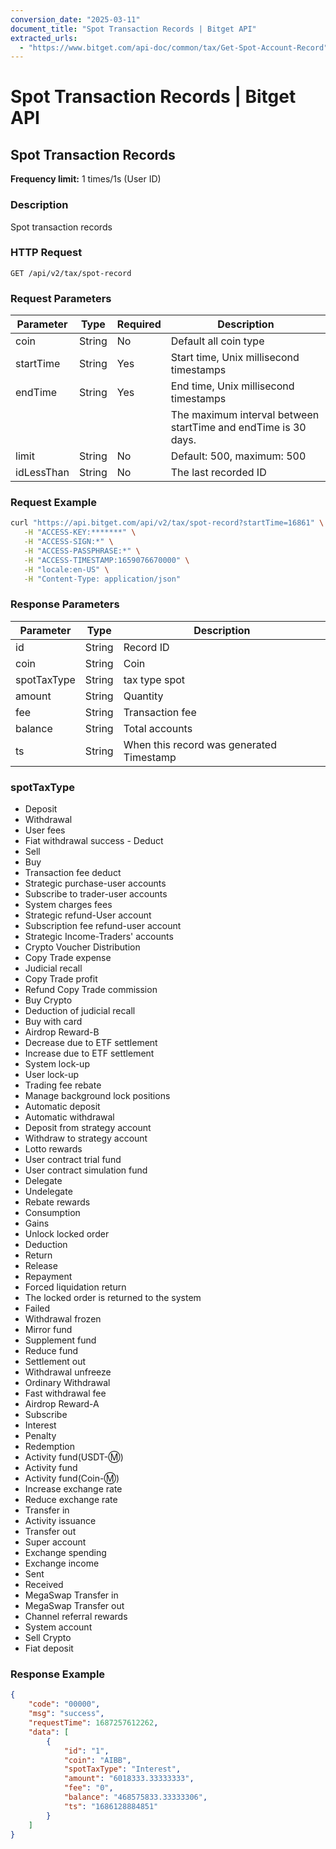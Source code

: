 ```yaml
---
conversion_date: "2025-03-11"
document_title: "Spot Transaction Records | Bitget API"
extracted_urls:
  - "https://www.bitget.com/api-doc/common/tax/Get-Spot-Account-Record"
---
```


# Spot Transaction Records | Bitget API

## Spot Transaction Records

**Frequency limit:** 1 times/1s (User ID)

### Description
Spot transaction records

### HTTP Request
```
GET /api/v2/tax/spot-record
```

### Request Parameters
| Parameter    | Type   | Required | Description                                      |
|--------------|--------|----------|--------------------------------------------------|
| coin         | String | No       | Default all coin type                           |
| startTime    | String | Yes      | Start time, Unix millisecond timestamps         |
| endTime      | String | Yes      | End time, Unix millisecond timestamps           |
|              |        |          | The maximum interval between startTime and endTime is 30 days. |
| limit        | String | No       | Default: 500, maximum: 500                      |
| idLessThan   | String | No       | The last recorded ID                            |

### Request Example
```bash
curl "https://api.bitget.com/api/v2/tax/spot-record?startTime=16861" \
   -H "ACCESS-KEY:*******" \
   -H "ACCESS-SIGN:*" \
   -H "ACCESS-PASSPHRASE:*" \
   -H "ACCESS-TIMESTAMP:1659076670000" \
   -H "locale:en-US" \
   -H "Content-Type: application/json"
```

### Response Parameters
| Parameter      | Type   | Description                          |
|----------------|--------|--------------------------------------|
| id             | String | Record ID                            |
| coin           | String | Coin                                 |
| spotTaxType    | String | tax type spot                        |
| amount         | String | Quantity                             |
| fee            | String | Transaction fee                      |
| balance        | String | Total accounts                       |
| ts             | String | When this record was generated Timestamp |

### spotTaxType
- Deposit
- Withdrawal
- User fees
- Fiat withdrawal success - Deduct
- Sell
- Buy
- Transaction fee deduct
- Strategic purchase-user accounts
- Subscribe to trader-user accounts
- System charges fees
- Strategic refund-User account
- Subscription fee refund-user account
- Strategic Income-Traders' accounts
- Crypto Voucher Distribution
- Copy Trade expense
- Judicial recall
- Copy Trade profit
- Refund Copy Trade commission
- Buy Crypto
- Deduction of judicial recall
- Buy with card
- Airdrop Reward-B
- Decrease due to ETF settlement
- Increase due to ETF settlement
- System lock-up
- User lock-up
- Trading fee rebate
- Manage background lock positions
- Automatic deposit
- Automatic withdrawal
- Deposit from strategy account
- Withdraw to strategy account
- Lotto rewards
- User contract trial fund
- User contract simulation fund
- Delegate
- Undelegate
- Rebate rewards
- Consumption
- Gains
- Unlock locked order
- Deduction
- Return
- Release
- Repayment
- Forced liquidation return
- The locked order is returned to the system
- Failed
- Withdrawal frozen
- Mirror fund
- Supplement fund
- Reduce fund
- Settlement out
- Withdrawal unfreeze
- Ordinary Withdrawal
- Fast withdrawal fee
- Airdrop Reward-A
- Subscribe
- Interest
- Penalty
- Redemption
- Activity fund(USDT-Ⓜ)
- Activity fund
- Activity fund(Coin-Ⓜ)
- Increase exchange rate
- Reduce exchange rate
- Transfer in
- Activity issuance
- Transfer out
- Super account
- Exchange spending
- Exchange income
- Sent
- Received
- MegaSwap Transfer in
- MegaSwap Transfer out
- Channel referral rewards
- System account
- Sell Crypto
- Fiat deposit

### Response Example
```json
{
    "code": "00000",
    "msg": "success",
    "requestTime": 1687257612262,
    "data": [
        {
            "id": "1",
            "coin": "AIBB",
            "spotTaxType": "Interest",
            "amount": "6018333.33333333",
            "fee": "0",
            "balance": "468575833.33333306",
            "ts": "1686128884851"
        }
    ]
}
```
